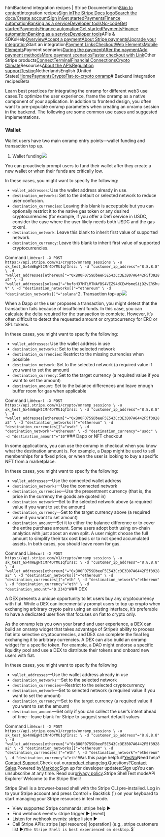 htmlBackend integration recipes | Stripe Documentation[Skip to content](#main-content)Integration recipes[Sign in](https://dashboard.stripe.com/login?redirect=https%3A%2F%2Fdocs.stripe.com%2Fcrypto%2Fintegration-recipes)[The Stripe Docs logo](/)[Search the docs/](#)[Create account](https://dashboard.stripe.com/register)[Sign in](https://dashboard.stripe.com/login?redirect=https%3A%2F%2Fdocs.stripe.com%2Fcrypto%2Fintegration-recipes)[Get started](/get-started)[Payments](/payments)[Finance automation](/finance-automation)[Banking as a service](/financial-services)[Developer tools](/development)[No-code](/no-code)[Get started](/get-started)[Payments](/payments)[Finance automation](/finance-automation)[](#)[Get started](/get-started)[Payments](/payments)[Finance automation](/finance-automation)[Banking as a service](/financial-services)[Developer tools](/development)[](#)APIs & SDKsHelp[Overview](/docs/payments)[Accept a payment](#)[About Stripe payments](#)[Upgrade your integration](/docs/payments/upgrades)Start an integration[Payment Links](#)[Checkout](#)[Web Elements](#)[Mobile Elements](#)Payment scenarios[During the payment](#)[After the payment](#)[Add payment methods](#)[More payment scenarios](#)[Faster checkout with Link](#)Other Stripe products[Connect](#)[Terminal](#)[Financial Connections](#)[Crypto](#)
[Climate](#)Resources[About the APIs](#)[Regulation support](#)[Testing](/docs/testing)NetherlandsEnglish (United States)[](#)[](#)[Home](/docs)[Payments](/docs/payments)[Crypto](/docs/crypto)[Fiat-to-crypto onramp](/docs/crypto)# Backend integration recipesBeta

Learn best practices for integrating the onramp for different web3 use cases.To optimize the user experience, frame the onramp as a native component of your application. In addition to frontend design, you often want to pre-populate onramp parameters when creating an onramp session in the backend. The following are some common use cases and suggested implementations.

### Wallet

Wallet users have two main onramp entry points—wallet funding and transaction top up.

1. Wallet funding![](https://b.stripecdn.com/docs-statics-srv/assets/fcc3a1c24df6fcffface6110ca4963de.svg)

You can proactively prompt users to fund their wallet after they create a new wallet or when their funds are critically low.

In these cases, you might want to specify the following:

- `wallet_addresses`: Use the wallet address already in use.
- `destination_networks`: Set to the default or selected network to reduce user confusion.
- `destination_currencies`: Leaving this blank is acceptable but you can optionally restrict it to the native gas token or any desired cryptocurrencies (for example, if you offer a Defi service in USDC, consider the case where the user likely needs both USDC and the gas token).
- `destination_network`: Leave this blank to inherit first value of supported network.
- `destination_currency`: Leave this blank to inherit first value of supported cryptocurrencies.

Command Line`curl -X POST https://api.stripe.com/v1/crypto/onramp_sessions \
  -u sk_test_Gx4mWEgHtCMr4DYMUIqfIrsz: \
  -d "customer_ip_address"="8.8.8.8" \
  -d "wallet_addresses[ethereum]"="0xB00F0759DbeeF5E543Cc3E3B07A6442F5f3928a2" \
  -d "wallet_addresses[solana]"="bufoH37MTiMTNAfBS4VEZ94dCEwMsmeSijD2vZRShuV" \
  -d "destination_networks[]"="ethereum" \
  -d "destination_networks[]"="solana"`2. Transaction top-up![](https://b.stripecdn.com/docs-statics-srv/assets/fcc3a1c24df6fcffface6110ca4963de.svg)

When a Dapp or the user proposes a transaction, you might detect that the transaction fails because of insufficient funds. In this case, you can calculate the delta required for the transaction to complete. However, it’s often difficult to detect the requested amount or cryptocurrency for ERC or SPL tokens.

In these cases, you might want to specify the following:

- `wallet_addresses`: Use the wallet address in use
- `destination_networks`: Set to the selected network
- `destination_currencies`: Restrict to the missing currencies when possible
- `destination_network`: Set to the selected network (a required value if you want to set the amount)
- `destination_currency`: Set to the target currency (a required value if you want to set the amount)
- `destination_amount`: Set to the balance differences and leave enough buffer room for gas when applicable

Command Line`curl -X POST https://api.stripe.com/v1/crypto/onramp_sessions \
  -u sk_test_Gx4mWEgHtCMr4DYMUIqfIrsz: \
  -d "customer_ip_address"="8.8.8.8" \
  -d "wallet_addresses[ethereum]"="0xB00F0759DbeeF5E543Cc3E3B07A6442F5f3928a2" \
  -d "destination_networks[]"="ethereum" \
  -d "destination_currencies[]"="usdc" \
  -d "destination_network"="ethereum" \
  -d "destination_currency"="usdc" \
  -d "destination_amount"="10"`### Dapp or NFT checkout

In some applications, you can use the onramp in checkout when you know what the destination amount is. For example, a Dapp might be used to sell memberships for a fixed price, or when the user is looking to buy a specific NFT from a marketplace.

In these cases, you might want to specify the following:

- `wallet_addresses`—Use the connected wallet address
- `destination_networks`—Use the connected network
- `destination_currencies`—Use the presentment currency (that is, the price in the currency the goods are quoted in)
- `destination_network`—Set to the selected network above (a required value if you want to set the amount)
- `destination_currency`—Set to the target currency above (a required value if you want to set amount)
- `destination_amount`—Set it to either the balance difference or to cover the entire purchase amount. Some users adopt both using on-chain analytics with just about an even split. A user might choose the full amount to simplify their tax cost basis or to not spend accumulated assets. In both cases, you should leave room for gas.

Command Line`curl -X POST https://api.stripe.com/v1/crypto/onramp_sessions \
  -u sk_test_Gx4mWEgHtCMr4DYMUIqfIrsz: \
  -d "customer_ip_address"="8.8.8.8" \
  -d "wallet_addresses[ethereum]"="0xB00F0759DbeeF5E543Cc3E3B07A6442F5f3928a2" \
  -d "destination_networks[]"="ethereum" \
  -d "destination_currencies[]"="eth" \
  -d "destination_network"="ethereum" \
  -d "destination_currency"="eth" \
  -d "destination_amount"="0.2343"`### DEX

A DEX presents a unique opportunity to let users buy any cryptocurrency with fiat. While a DEX can incrementally prompt users to top up crypto when exchanging arbitrary crypto pairs using an existing interface, it’s preferable to have a dedicated user flow that focuses on fiat to crypto only.

As the onramp lets you own your brand and user experience, a DEX can build an onramp widget that takes advantage of Stripe’s ability to process fiat into selective cryptocurrencies, and DEX can complete the final leg exchanging it to arbitrary currencies. A DEX can also build an onramp widget for a specific token. For example, a DAO might endorse a specific liquidity pool and use a DEX to distribute their tokens and onboard new users with fiat.

In these cases, you might want to specify the following

- `wallet_addresses`—Use the wallet address already in use
- `destination_networks`—Set to the selected network
- `destination_currencies`—Restrict to the selected cryptocurrency
- `destination_network`—Set to selected network (a required value if you want to set the amount)
- `destination_currency`—Set to the target currency (a required value if you want to set the amount)
- `destination_amount`—Set only if you can collect the user’s intent ahead of time—leave blank for Stripe to suggest smart default values

Command Line`curl -X POST https://api.stripe.com/v1/crypto/onramp_sessions \
  -u sk_test_Gx4mWEgHtCMr4DYMUIqfIrsz: \
  -d "customer_ip_address"="8.8.8.8" \
  -d "wallet_addresses[ethereum]"="0xB00F0759DbeeF5E543Cc3E3B07A6442F5f3928a2" \
  -d "destination_networks[]"="ethereum" \
  -d "destination_currencies[]"="eth" \
  -d "destination_network"="ethereum" \
  -d "destination_currency"="eth"`Was this page helpful?[Yes](#)[No](#)Need help?[Contact Support](https://support.stripe.com/).Check out our[product changelog](https://stripe.com/blog/changelog).Questions?[Contact Sales](https://stripe.com/contact/sales).Powered by[Markdoc](https://markdoc.dev)Sign up for developer updates:Sign upYou can unsubscribe at any time. Read our[privacy policy](https://stripe.com/privacy).Stripe ShellTest modeAPI Explorer[](https://stripe.com/docs/stripe-cli#install)`Welcome to the Stripe Shell!

Stripe Shell is a browser-based shell with the Stripe CLI pre-installed. Log in to your
Stripe account and press Control + Backtick (`) on your keyboard to start managing your Stripe
resources in test mode.

- View supported Stripe commands: stripe help ▶️
- Find webhook events: stripe trigger ▶️ [event]
- Listen for webhook events: stripe listen ▶
- Call Stripe APIs: stripe [api resource] [operation] (e.g., stripe customers list ▶️)`The Stripe Shell is best experienced on desktop.`$`